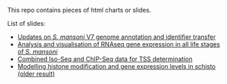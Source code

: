 This repo contains pieces of html charts or slides. 

List of slides:

- [Updates on *S. mansoni* V7 genome annotation and identifier transfer](https://zglu.github.io/html_slides_charts/v7-annotation.html)
- [Analysis and visualisation of RNAseq gene expression in all life stages of *S. mansoni*](https://zglu.github.io/html_slides_charts/rnaseq-expression.html)
- [Combined Iso-Seq and ChIP-Seq data for TSS determination](https://zglu.github.io/html_slides_charts/tss_isoseq_chipseq.html)
- [Modelling histone modification and gene expression levels in schisto (older result)](https://zglu.github.io/html_slides_charts/modelling-chipseq-rnaseq.html)
